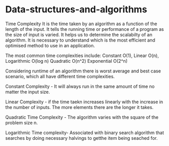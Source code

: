 # Data-structures-and-algorithms
Time Complexity
It is the time taken by an algorithm as a function of the length of the input. It tells the running time or performance of a program as the size of input is varied.
It helps us to determine the scalabilty of an algorithm. It is necessary to understand which is the most efficient and optimised method to use in an application.

The most common time complexities include: Constant O(1),    Linear O(n),    Logarithmic O(log n)     Quadratic O(n^2)      Exponential O(2^n)

Considering runtime of an algorithm there is worst average and best case scenario, which all have different time complexities.

Constant Complexity - It will always run in the same amount of time no matter the input size.

Linear Complexity - if the time taekn increases linearly with the increase in the number of inputs. The more elements there are the longer it takes.

Quadratic Time Complexity - The algorithm varies with the square of the problem size n.

Logarithmic Time complexity- Associated with binary search algorithm that searches by doing necessary halvings to getthe item being seached for.
